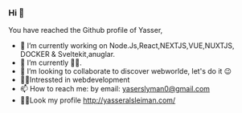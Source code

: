 ### Hi 👋
You have reached the Github profile of Yasser,
- 🔭 I’m currently working on Node.Js,React,NEXTJS,VUE,NUXTJS, DOCKER & Sveltekit,anuglar.
- 🌱 I’m currently 🧑‍💻.
- 👯 I’m looking to collaborate to discover webworlde, let's do it 😉
- 🧑‍💻Intressted in webdevelopment
- 📫 How to reach me: by email: yaserslyman0@gmail.com
- 🧑‍💻Look my profile http://yasseralsleiman.com/

